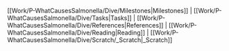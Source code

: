 [[Work/P-WhatCausesSalmonella/Dive/Milestones|Milestones]] | [[Work/P-WhatCausesSalmonella/Dive/Tasks|Tasks]] | [[Work/P-WhatCausesSalmonella/Dive/References|References]] | [[Work/P-WhatCausesSalmonella/Dive/Reading|Reading]] | [[Work/P-WhatCausesSalmonella/Dive/Scratch/_Scratch|_Scratch]]


